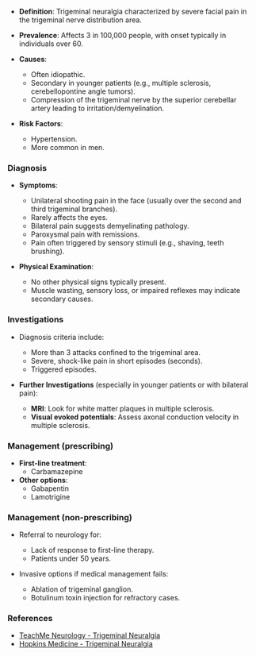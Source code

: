 - **Definition**: Trigeminal neuralgia characterized by severe facial pain in the trigeminal nerve distribution area.
- **Prevalence**: Affects 3 in 100,000 people, with onset typically in individuals over 60.

- **Causes**:
  - Often idiopathic.
  - Secondary in younger patients (e.g., multiple sclerosis, cerebellopontine angle tumors).
  - Compression of the trigeminal nerve by the superior cerebellar artery leading to irritation/demyelination.
  
- **Risk Factors**:
  - Hypertension.
  - More common in men.

### **Diagnosis**
- **Symptoms**: 
  - Unilateral shooting pain in the face (usually over the second and third trigeminal branches).
  - Rarely affects the eyes.
  - Bilateral pain suggests demyelinating pathology.
  - Paroxysmal pain with remissions.
  - Pain often triggered by sensory stimuli (e.g., shaving, teeth brushing).

- **Physical Examination**:
  - No other physical signs typically present.
  - Muscle wasting, sensory loss, or impaired reflexes may indicate secondary causes.

### **Investigations**
- Diagnosis criteria include:
  - More than 3 attacks confined to the trigeminal area.
  - Severe, shock-like pain in short episodes (seconds).
  - Triggered episodes.

- **Further Investigations** (especially in younger patients or with bilateral pain):
  - **MRI**: Look for white matter plaques in multiple sclerosis.
  - **Visual evoked potentials**: Assess axonal conduction velocity in multiple sclerosis.

### **Management (prescribing)**
- **First-line treatment**: 
  - Carbamazepine
- **Other options**:
  - Gabapentin
  - Lamotrigine

### **Management (non-prescribing)**
- Referral to neurology for:
  - Lack of response to first-line therapy.
  - Patients under 50 years.
  
- Invasive options if medical management fails:
  - Ablation of trigeminal ganglion.
  - Botulinum toxin injection for refractory cases.

### **References**
- [TeachMe Neurology - Trigeminal Neuralgia](http://www.teachmeneurology.com/headache/trigeminal-neuralgia/)
- [Hopkins Medicine - Trigeminal Neuralgia](https://www.hopkinsmedicine.org/health/conditions-and-diseases/trigeminal-neuralgia)